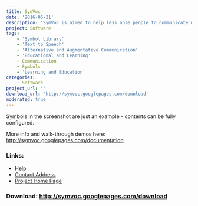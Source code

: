 ```yaml
---
title: SymVoc
date: '2016-06-21'
description: 'SymVoc is aimed to help less able people to communicate with others using symbols and speech synthesis.'
project: Software
tags:
    - 'Symbol Library'
    - 'Text to Speech'
    - 'Alternative and Augmentative Communication'
    - 'Educational and Learning'
    - Communication
    - Symbols
    - 'Learning and Education'
categories:
    - Software
project_url: ""
download_url: 'http://symvoc.googlepages.com/download'
moderated: true
---
```

Symbols in the screenshot are just an example - contents can be fully configured.

More info and walk-through demos here: http://symvoc.googlepages.com/documentation

### Links:
- <a href="http://symvoc.googlepages.com/documentation">Help</a>
- <a href="mailto:robert.wk@gmail.com">Contact Address</a>
- <a href="http://symvoc.googlepages.com/">Project Home Page</a>

### Download: http://symvoc.googlepages.com/download 